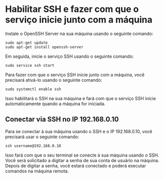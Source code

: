 # Habilitar SSH e fazer com que o serviço inicie junto com a máquina

Instale o OpenSSH Server na sua máquina usando o seguinte comando:

```
sudo apt-get update
sudo apt-get install openssh-server
```
Em seguida, inicie o serviço SSH usando o seguinte comando:

```
sudo service ssh start
```

Para fazer com que o serviço SSH inicie junto com a máquina, você precisará ativá-lo usando o seguinte comando:

    sudo systemctl enable ssh

Isso habilitará o SSH na sua máquina e fará com que o serviço SSH inicie automaticamente quando a máquina for iniciada.

## Conectar via SSH no IP 192.168.0.10

Para se conectar à sua máquina usando o SSH e o IP 192.168.0.10, você precisará usar o seguinte comando:

    ssh username@192.168.0.10

Isso fará com que o seu terminal se conecte à sua máquina usando o SSH. Você será solicitado a digitar a senha de sua conta de usuário na máquina. Depois de digitar a senha, você estará conectado e poderá executar comandos na máquina remota.

